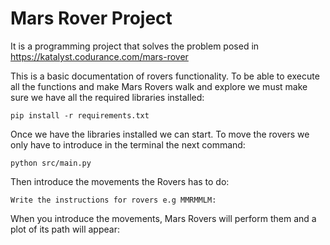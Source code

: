 # Mars Rover Project
It is a programming project that solves the problem posed in https://katalyst.codurance.com/mars-rover

This is a basic documentation of rovers functionality. To be able to execute all the functions and make Mars Rovers walk and explore 
we must make sure we have all the required libraries installed:

```console
pip install -r requirements.txt
```
Once we have the libraries installed we can start. To move the rovers we only have to introduce in the terminal
the next command:

```console
python src/main.py
```
Then introduce the movements the Rovers has to do:

```console
Write the instructions for rovers e.g MMRMMLM:
```
When you introduce the movements, Mars Rovers will perform them and a plot of its path will appear:
